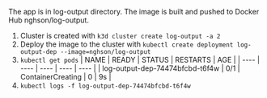 The app is in log-output directory. The image is built and pushed to Docker Hub nghson/log-output.

1. Cluster is created with `k3d cluster create log-output -a 2`
2. Deploy the image to the cluster with `kubectl create deployment log-output-dep --image=nghson/log-output`
3. `kubectl get pods`
| NAME |                             READY |  STATUS  |            RESTARTS |  AGE |
| ---- | ---- | ---- | ---- | ---- |
| log-output-dep-74474bfcbd-t6f4w  | 0/1 |    ContainerCreating  | 0    |      9s |
4. `kubectl logs -f log-output-dep-74474bfcbd-t6f4w`